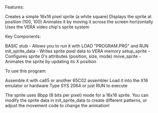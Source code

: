 Features:

Creates a simple 16x16 pixel sprite (a white square) Displays the sprite at position (100, 100) Animates it by moving it across the screen horizontally Uses the VERA video chip's sprite system

Key Components:

BASIC stub - Allows you to run it with LOAD "PROGRAM.PRG" and RUN init_sprite_data - Writes sprite pixel data to VERA memory setup_sprite - Configures sprite 0's attributes (position, size, mode) move_sprite - Animates the sprite by updating its X position

To use this program:

Assemble it with ca65 or another 65C02 assembler Load it into the X16 emulator or hardware Type SYS 2064 or just RUN to execute

The sprite uses 8bpp (8 bits per pixel) mode for a 16x16 sprite. You can modify the sprite data in init_sprite_data to create different patterns, or adjust the movement code to change the animation!

